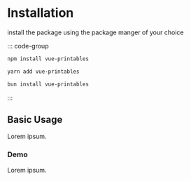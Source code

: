 # Installation

install the package using the package manger of your choice

::: code-group

```bash [npm]
npm install vue-printables
```

```bash [yarn]
yarn add vue-printables
```

```bash [bun]
bun install vue-printables
```

:::

## Basic Usage

Lorem ipsum.

### Demo

Lorem ipsum.
